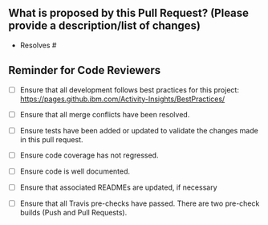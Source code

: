 ## What is proposed by this Pull Request? (Please provide a description/list of changes)
<!-- e.g. New features include..., Fixes the following bug/defects..., New enhancements and updates to... -->

-   Resolves #<!-- issue number -->

## Reminder for Code Reviewers
- [ ] Ensure that all development follows best practices for this project: https://pages.github.ibm.com/Activity-Insights/BestPractices/
- [ ] Ensure that all merge conflicts have been resolved.
- [ ] Ensure tests have been added or updated to validate the changes made in this pull request.
- [ ] Ensure code coverage has not regressed.
- [ ] Ensure code is well documented.
- [ ] Ensure that associated READMEs are updated, if necessary
- [ ] Ensure that all Travis pre-checks have passed. There are two pre-check builds (Push and Pull Requests).

